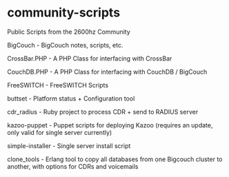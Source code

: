 community-scripts
=================

Public Scripts from the 2600hz Community


BigCouch		- BigCouch notes, scripts, etc.

CrossBar.PHP		- A PHP Class for interfacing with CrossBar

CouchDB.PHP		- A PHP Class for interfacing with CouchDB / BigCouch

FreeSWITCH		- FreeSWITCH Scripts

buttset			- Platform status + Configuration tool

cdr_radius		- Ruby project to process CDR + send to RADIUS	server

kazoo-puppet		- Puppet scripts for deploying Kazoo (requires an update, only valid for single server currently)

simple-installer        - Single server install script

clone_tools		- Erlang tool to copy all databases from one Bigcouch cluster to another, with options for CDRs and voicemails
